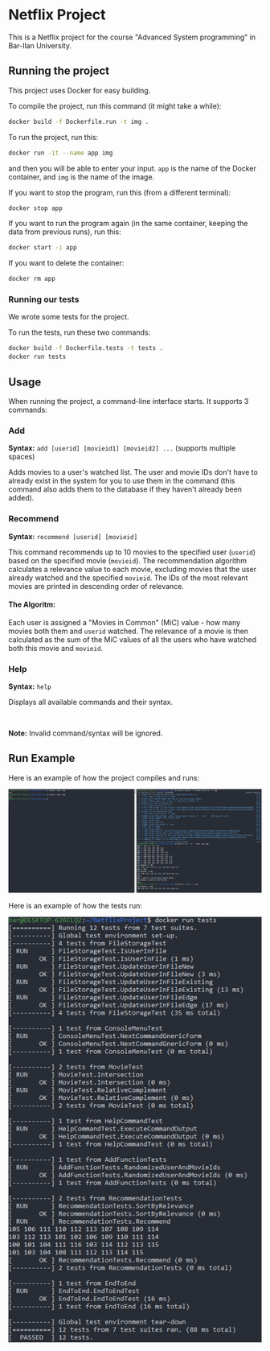 # Netflix Project
This is a Netflix project for the course "Advanced System programming" in Bar-Ilan University.

## Running the project
This project uses Docker for easy building.

To compile the project, run this command (it might take a while):
```bash
docker build -f Dockerfile.run -t img .
```
To run the project, run this:
```bash
docker run -it --name app img
```
and then you will be able to enter your input.
`app` is the name of the Docker container, and `img` is the name of the image.

If you want to stop the program, run this (from a different terminal):
```bash
docker stop app
```

If you want to run the program again (in the same container, keeping the data from previous runs), run this:
```bash
docker start -i app
```

If you want to delete the container:
```bash
docker rm app
```

### Running our tests
We wrote some tests for the project.

To run the tests, run these two commands:
```bash
docker build -f Dockerfile.tests -t tests .
docker run tests
```

## Usage
When running the project, a command-line interface starts. It supports 3 commands:
### Add
**Syntax:** `add [userid] [movieid1] [movieid2] ...` (supports multiple spaces)

Adds movies to a user's watched list. The user and movie IDs don't have to already exist in the system for you to use them in the command (this command also adds them to the database if they haven't already been added).

### Recommend
**Syntax:** `recommend [userid] [movieid]`

This command recommends up to 10 movies to the specified user (`userid`) based on the specified movie (`movieid`). The recommendation algorithm calculates a relevance value to each movie, excluding movies that the user already watched and the specified `movieid`. The IDs of the most relevant movies are printed in descending order of relevance.
#### The Algoritm:
Each user is assigned a "Movies in Common" (MiC) value - how many movies both them and `userid` watched. The relevance of a movie is then calculated as the sum of the MiC values of all the users who have watched both this movie and `movieid`.

### Help
**Syntax:** `help`

Displays all available commands and their syntax.

<br>

**Note:** Invalid command/syntax will be ignored.

## Run Example
Here is an example of how the project compiles and runs:<br>

![Run Example](RunExample.png)

Here is an example of how the tests run:<br>

![Tests Run](TestsRun.png)
